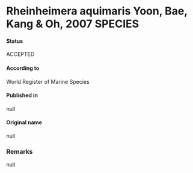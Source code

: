 Rheinheimera aquimaris Yoon, Bae, Kang & Oh, 2007 SPECIES
=======

#### Status
ACCEPTED

#### According to
World Register of Marine Species

#### Published in
null

#### Original name
null

### Remarks
null